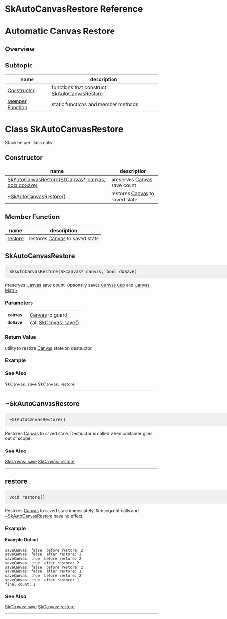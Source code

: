 SkAutoCanvasRestore Reference
===

# <a name="Automatic_Canvas_Restore"></a> Automatic Canvas Restore

## <a name="Overview"></a> Overview

## <a name="Subtopic"></a> Subtopic

| name | description |
| --- | --- |
| <a href="SkAutoCanvasRestore_Reference#Automatic_Canvas_Restore_Constructor">Constructor</a> | functions that construct <a href="SkAutoCanvasRestore_Reference#SkAutoCanvasRestore">SkAutoCanvasRestore</a> |
| <a href="SkAutoCanvasRestore_Reference#Automatic_Canvas_Restore_Member_Function">Member Function</a> | static functions and member methods |

# <a name="SkAutoCanvasRestore"></a> Class SkAutoCanvasRestore
Stack helper class calls

## <a name="Constructor"></a> Constructor

| name | description |
| --- | --- |
| <a href="#SkAutoCanvasRestore_SkCanvas_star">SkAutoCanvasRestore(SkCanvas* canvas, bool doSave)</a> | preserves <a href="SkCanvas_Reference#Canvas">Canvas</a> save count |
| <a href="#SkAutoCanvasRestore_destructor">~SkAutoCanvasRestore()</a> | restores <a href="SkCanvas_Reference#Canvas">Canvas</a> to saved state |

## <a name="Member_Function"></a> Member Function

| name | description |
| --- | --- |
| <a href="#SkAutoCanvasRestore_restore">restore</a> | restores <a href="SkCanvas_Reference#Canvas">Canvas</a> to saved state |

<a name="SkAutoCanvasRestore_SkCanvas_star"></a>
## SkAutoCanvasRestore

<pre style="padding: 1em 1em 1em 1em;width: 62.5em; background-color: #f0f0f0">
SkAutoCanvasRestore(SkCanvas* canvas, bool doSave)
</pre>

Preserves <a href="SkCanvas_Reference#Canvas">Canvas</a> save count. Optionally saves <a href="#Clip">Canvas Clip</a> and <a href="#Matrix">Canvas Matrix</a>.

### Parameters

<table>  <tr>    <td><a name="SkAutoCanvasRestore_SkCanvas_star_canvas"> <code><strong>canvas </strong></code> </a></td> <td>
<a href="SkCanvas_Reference#Canvas">Canvas</a> to guard</td>
  </tr>  <tr>    <td><a name="SkAutoCanvasRestore_SkCanvas_star_doSave"> <code><strong>doSave </strong></code> </a></td> <td>
call <a href="#SkCanvas_save">SkCanvas::save()</a></td>
  </tr>
</table>

### Return Value

utility to restore <a href="SkCanvas_Reference#Canvas">Canvas</a> state on destructor

### Example

<div><fiddle-embed name="466ef576b88e29d7252422db7adeed1c"></fiddle-embed></div>

### See Also

<a href="#SkCanvas_save">SkCanvas::save</a> <a href="#SkCanvas_restore">SkCanvas::restore</a>

---

<a name="SkAutoCanvasRestore_destructor"></a>
## ~SkAutoCanvasRestore

<pre style="padding: 1em 1em 1em 1em;width: 62.5em; background-color: #f0f0f0">
~SkAutoCanvasRestore()
</pre>

Restores <a href="SkCanvas_Reference#Canvas">Canvas</a> to saved state. Destructor is called when container goes out of
scope.

### See Also

<a href="#SkCanvas_save">SkCanvas::save</a> <a href="#SkCanvas_restore">SkCanvas::restore</a>

---

<a name="SkAutoCanvasRestore_restore"></a>
## restore

<pre style="padding: 1em 1em 1em 1em;width: 62.5em; background-color: #f0f0f0">
void restore()
</pre>

Restores <a href="SkCanvas_Reference#Canvas">Canvas</a> to saved state immediately. Subsequent calls and
<a href="#SkAutoCanvasRestore_destructor">~SkAutoCanvasRestore</a> have no effect.

### Example

<div><fiddle-embed name="9f459b218ec079c1ada23f4412968f9a">

#### Example Output

~~~~
saveCanvas: false  before restore: 2
saveCanvas: false  after restore: 2
saveCanvas: true  before restore: 2
saveCanvas: true  after restore: 2
saveCanvas: false  before restore: 2
saveCanvas: false  after restore: 1
saveCanvas: true  before restore: 2
saveCanvas: true  after restore: 1
final count: 1
~~~~

</fiddle-embed></div>

### See Also

<a href="#SkCanvas_save">SkCanvas::save</a> <a href="#SkCanvas_restore">SkCanvas::restore</a>

---

